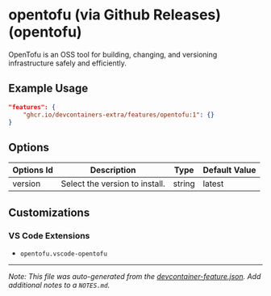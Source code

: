 
# opentofu (via Github Releases) (opentofu)

OpenTofu is an OSS tool for building, changing, and versioning infrastructure safely and efficiently.

## Example Usage

```json
"features": {
    "ghcr.io/devcontainers-extra/features/opentofu:1": {}
}
```

## Options

| Options Id | Description | Type | Default Value |
|-----|-----|-----|-----|
| version | Select the version to install. | string | latest |

## Customizations

### VS Code Extensions

- `opentofu.vscode-opentofu`



---

_Note: This file was auto-generated from the [devcontainer-feature.json](devcontainer-feature.json).  Add additional notes to a `NOTES.md`._
